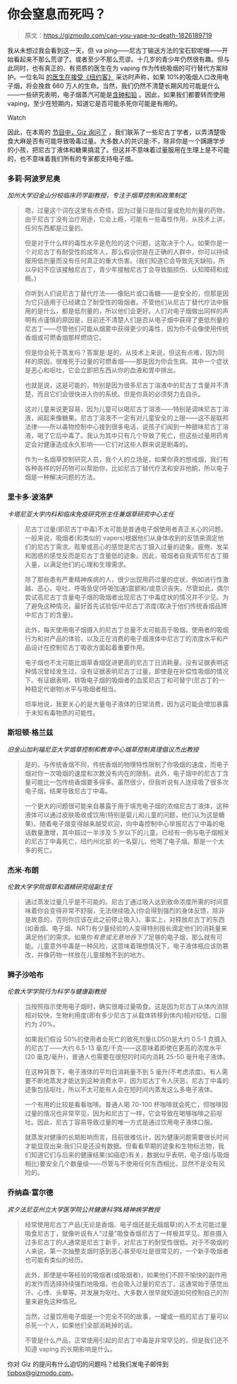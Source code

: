 # 你会窒息而死吗？

> 原文：<https://gizmodo.com/can-you-vape-to-death-1826189719>

我从未想过我会看到这一天，但 va ping——尼古丁输送方法的宝石软呢帽——开始看起来不那么荒谬了。或者至少不那么荒谬。十几岁的青少年仍然很有趣。但与此同时，也有真正的、有资质的医生在为 vaping 作为传统吸烟的可行替代方案辩护。一位名叫 [的医生在接受《纽约客》](https://www.newyorker.com/magazine/2018/05/14/the-promise-of-vaping-and-the-rise-of-juul) 采访时声称，如果 10%的吸烟人口改用电子烟，将会挽救 660 万人的生命。当然，我们仍然不清楚长期风险可能是什么——一些研究表明，电子烟蒸汽可能是[含砷和铅](https://gizmodo.com/e-cig-vapor-tested-positive-for-lead-and-arsenic-in-new-1823235170) 。因此，如果我们都要转而使用 vaping，至少在短期内，知道它是否可能杀死你可能是有用的。

Watch

因此，在本周的 [节目中，Giz 询问了](https://gizmodo.com/tag/giz-asks) ，我们联系了一些尼古丁学者，以弄清楚吸食大麻是否有可能导致吸毒过量。大多数人的共识是:不，除非你是一个蹒跚学步的小孩，把尼古丁液体和糖果搞混了。但这并不意味着过量服用在生理上是不可能的，也不意味着我们所有的专家都支持电子烟。

### 多莉·阿波罗尼奥

*加州大学旧金山分校临床药学副教授，专注于烟草控制和政策制定*

> 嗯，过量这个词在这里有点奇怪，因为过量只是指过量或危险剂量的药物，由于尼古丁没有治疗用途，它会上瘾，可能有一些毒性作用，从技术上讲，任何东西都是过量的。
> 
> 但是对于什么样的毒性水平是危险的这个问题，这取决于个人。如果你是一个对尼古丁有耐受性的成年人，那么假设你是在正确的人群中，你可以持续服用低剂量而没有任何真正的重大伤害。(我们知道它会导致先天缺陷，所以孕妇不应该接触尼古丁，青少年接触尼古丁会导致脑损伤、认知障碍和成瘾。)

> 你听到人们说尼古丁替代疗法——像贴片或口香糖——是安全的，但那是因为它只适用于已经建立了耐受性的吸烟者。不管他们从尼古丁替代疗法中服用的是什么，都是低剂量的，所以他们会更好。人们对电子烟做出同样的声明有点谨慎的原因是，目前还不清楚人们是否从电子烟中获得了更低剂量的尼古丁——尽管他们可能从烟雾中获得更少的毒性，因为你不会像使用传统香烟或可燃香烟那样燃烧它。
> 
> 但是你会死于蒸发吗？答案是:是的，从技术上来说，但这有点难，因为同样的原因，很难死于过量的可燃香烟——那是因为你会生病。其中一个症状是恶心和呕吐，它会立即把东西从你的血液和胃中排出。
> 
> 也就是说，这是可能的，特别是因为很多尼古丁溶液中的尼古丁含量并不清楚，而且它们会很快进入你的系统。但是你真的必须努力去自杀。
> 
> 这对儿童来说更容易，因为儿童可以喝尼古丁溶液——特别是调味尼古丁溶液，闻起来像糖果。尼古丁溶液不一定有对儿童安全的上限——这不是联邦法律——所以毒物控制中心接到很多电话，说孩子们闻到一种甜味尼古丁溶液，喝了它后中毒了。我认为其中只有几个导致了死亡，但这些过量用药肯定会对健康造成永久影响——它们对这些人群来说是剧毒的。
> 
> 作为一名烟草控制研究人员，我个人的立场是，如果你真的想戒烟，我们有各种各样的好药物可以帮助你，比如尼古丁替代疗法和安非他酮，所以电子烟是一种解决问题的方法。

### 里卡多·波洛萨

*卡塔尼亚大学内科和临床免疫研究所主任兼烟草研究中心主任*

> 尼古丁过量(即尼古丁中毒)不太可能是普通电子烟使用者真正关心的问题。一般来说，吸烟者(和类似的 vapers)根据他们从身体收到的反馈来滴定他们的尼古丁需求。眩晕或恶心的感觉是尼古丁摄入过量的迹象。疲倦、发呆和困惑的感觉反而是尼古丁含量低的迹象。因此，吸烟者自我调节尼古丁摄入量，以满足他们的心理和生理需求。
> 
> 除了那些患有严重精神疾病的人，很少出现用药过量的症状，例如进行性激越、恶心、呕吐、呼吸急促(呼吸加速)震颤和/或意识丧失。尽管如此，偶尔尝试高尼古丁含量电子烟的吸烟者出现尼古丁中毒症状的情况并不少见。为了避免这种情况，最好首先试验低/中尼古丁浓度(取决于他们传统香烟品牌中尼古丁的含量)。
> 
> 此外，每天使用电子烟摄入的尼古丁总量不太可能高于吸烟。使用者的吸烟行为和对产品的体验，以及正在消费的电子烟液体中尼古丁的浓度水平和产品设计在控制尼古丁吸收方面起着重要作用。
> 
> 电子烟也不太可能比烟草香烟促进更高的尼古丁日消耗量。没有证据表明这种情况曾经发生过，没有证据表明尼古丁过量，即使是在补偿性吸烟的情况下。有证据表明，转吸电子烟的吸烟者的血浆尼古丁和可替宁(尼古丁的一种稳定代谢物)水平与吸烟者相当。
> 
> 坦率地说，我更关心的是大量电子液体的日常消费，因为这可能会增加暴露于未知有毒物质的可能性。

### 斯坦顿·格兰兹

*旧金山加利福尼亚大学烟草控制和教育中心烟草控制真理倡议杰出教授*

> 是的。与传统香烟不同，传统香烟的物理特性限制了你吸烟的速度，而电子烟对你一次吸烟的速度和次数没有内在的限制。此外，电子烟中的尼古丁含量可能比一包传统香烟要多得多。虽然很少，但我听说有人连续吸了很多次电子烟，结果导致尼古丁中毒。
> 
> 一个更大的问题很可能来自暴露于用于填充电子烟的浓缩尼古丁液体，这种液体可以通过皮肤吸收或饮用(特别是婴儿和儿童的问题，他们认为这是糖果)。随着电子烟变得越来越受欢迎，向中毒控制中心举报尼古丁中毒的电话数量激增，其中超过一半涉及 5 岁以下的儿童。已经有一例与电子烟相关的尼古丁中毒死亡，纽约州北部 的一名婴儿，他喝了电子烟。那是一个太多的死亡。

### 杰米·布朗

*伦敦大学学院烟草和酒精研究组副主任*

> 通过蒸发过量几乎是不可能的。尼古丁通过吸入达到致命浓度所需的时间意味着你会变得非常不舒服，无法继续吸入(你会得到强烈的身体反馈，除非是故意的，否则你应该在此之前停止吸入)。事实上，对释放尼古丁的东西(如香烟、电子烟、NRT)有少量经验的人变得特别擅长滴定他们的消耗量来满足他们的需求。如果你*有意或无意地吞下了*足够的电子烟，那么就有可能。儿童意外中毒是一种风险，这意味着理想情况下，电子液体瓶应该防篡改，并像药物一样放在儿童接触不到的地方。

### **狮子沙哈布**

*伦敦大学学院行为科学与健康副教授*

> 当按照指示使用电子烟时，确实很难过量吸食。这是因为尼古丁从体内消除相对较快，生物利用度(即有多少尼古丁从载体转移到体内)相对较低，口服约为 20%。
> 
> 如果我们假设 50%的使用者会死亡的致死剂量(LD50)是大约 0.5-1 克摄入的尼古丁——大约 6.5-13 毫克/千克——这意味着即使在更高的浓度水平(20 毫克/毫升)，普通人也需要在很短的时间内消耗 25-50 毫升电子液体。
> 
> 在这种背景下，电子液体的平均日消耗量不到 5 毫升(不考虑浓度)。有人需要不断地蒸发才能达到这种消费水平，因为尼古丁令人厌恶，尼古丁中毒的迹象包括呕吐，所以不太可能有人会在短时间内蒸发这么多电子液体。
> 
> 一个有用的比较是看看咖啡。普通人喝 70-100 杯咖啡就会死亡，但咖啡因过量的情况也非常罕见，因为和尼古丁一样，它会导致在喝够咖啡之前呕吐。因此，尼古丁容易导致过量的唯一方式是通过饮用电子液体口服。
> 
> 就蒸发对健康的长期影响而言，目前很难估计，因为健康问题需要很长时间才能显现出来:我们只是还没有数据。但看看早期的迹象和生物标志物，我们知道它们与后来的健康结果(如癌症)有关，数据似乎表明，电子烟(与吸烟相比)要安全几个数量级——尽管与不使用任何东西相比，显然不是没有风险的。

### 乔纳森·富尔德

*宾夕法尼亚州立大学医学院公共健康科学&精神病学教授*

> 经常使用尼古丁产品(无论是香烟、电子烟还是无烟烟草)的人不太可能过量吸食尼古丁，就像听说有人“过量”吸食香烟尼古丁一样极其罕见。那些摄入过多尼古丁的人通常是尼古丁新手，对尼古丁的耐受性很低。对于不吸烟的人来说，第一次抽整支烟时感到恶心甚至呕吐是很常见的，一个新手吸烟者也可能有类似的经历。
> 
> 此外，即使是中等经验的吸烟者(或吸烟者)，如果他们不顾不愉快的副作用的发作而选择持续强烈地吸烟，也会吸入过量的尼古丁。这通常始于感觉出汗、心悸、头晕等。并发展为呕吐。大多数人很早就知道如何控制自己的剂量来避免这种情况。
> 
> 当然，过量饮用电子烟是一个完全不同的故事，一罐或一瓶的尼古丁量可以杀死一个人，如果他们全部消耗掉的话。
> 
> 不管是什么产品，正常使用引起的尼古丁中毒是非常罕见的，但是我们还不知道 vaping 的长期影响是什么。

你对 Giz 的提问有什么迫切的问题吗？给我们发电子邮件到 tipbox@gizmodo.com。